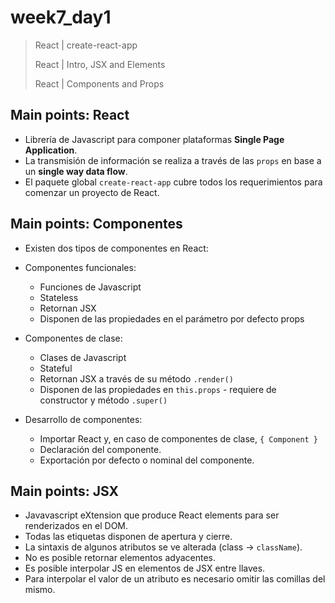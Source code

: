 # week7_day1
> React | create-react-app
>
> React | Intro, JSX and Elements
>
> React | Components and Props

## Main points: React
- Librería de Javascript para componer plataformas **Single Page Application**.
- La transmisión de información se realiza a través de las `props` en base a un **single way data flow**.
- El paquete global `create-react-app` cubre todos los requerimientos para comenzar un proyecto de React.


## Main points: Componentes
- Existen dos tipos de componentes en React:
 * Componentes funcionales:
   * Funciones de Javascript
   * Stateless
   * Retornan JSX
   * Disponen de las propiedades en el parámetro por defecto props


 * Componentes de clase:
   * Clases de Javascript
   * Stateful
   * Retornan JSX a través de su método `.render()`
   * Disponen de las propiedades en `this.props` - requiere de constructor y método `.super()`


 * Desarrollo de componentes:

   * Importar React y, en caso de componentes de clase, `{ Component }`
   * Declaración del componente.
   * Exportación por defecto o nominal del componente.


## Main points: JSX
   * Javavascript eXtension que produce React elements para ser renderizados en el DOM.
   * Todas las etiquetas disponen de apertura y cierre.
   * La sintaxis de algunos atributos se ve alterada (class -> `className`).
   * No es posible retornar elementos adyacentes.
   * Es posible interpolar JS en elementos de JSX entre llaves.
   * Para interpolar el valor de un atributo es necesario omitir las comillas del mismo.
